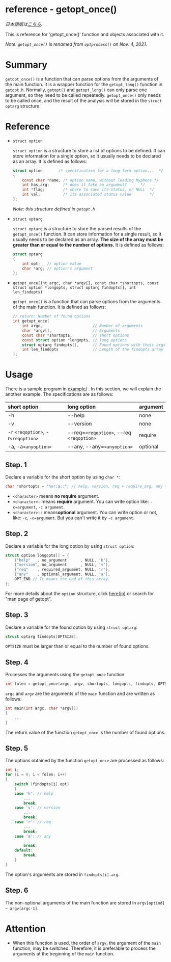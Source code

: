 # reference - getopt_once()

*日本語版は[こちら](https://github.com/GrapeJuicer/optarg/blob/main/ref/ref_ja_getopt_once.md).*

This is reference for 'getopt_once()' function and objects associated with it.

*Note: `getopt_once()` is renamed from `optprocess()`  on Nov. 4, 2021.*

# Summary

`getopt_once()` is a function that can parse options from the arguments of the main function.
It is a wrapper function for the `getopt_long()` function in `getopt.h`.
Normally, `getopt()` and `getopt_long()` can only parse one argument, so they need to be called repeatedly.
`getopt_once()` only needs to be called once, and the result of the analysis will be stored in the `struct optarg` structure.

# Reference
- `struct option`

    `struct option` is a structure to store a list of options to be defined. It can store information for a single option, so it usually needs to be declared as an array. It is defined as follows:
    ```c
    struct option		/* specification for a long form option...	*/
    {
        const char *name; /* option name, without leading hyphens */
        int has_arg;      /* does it take an argument?		*/
        int *flag;        /* where to save its status, or NULL	*/
        int val;          /* its associated status value		*/
    };
    ```
    *Note: this structure defined in `getopt.h`*

- `struct optarg`

    `struct optarg` is a structure to store the parsed results of the `getopt_once()` function. It can store information for a single result, so it usually needs to be declared as an array. **The size of the array must be greater than or equal to the number of options.**
    It is defined as follows:
    ```c
    struct optarg
    {
        int opt;   // option value
        char *arg; // option's argument
    };
    ```

- `getopt_once(int argc, char *argv[], const char *shortopts, const struct option *longopts, struct optarg findopts[], int len_findopts)`

    `getopt_once()` is a function that can parse options from the arguments of the main function.
    It is defined as follows:
    ```c
    // return: Number of found options
    int getopt_once(
        int argc,                      // Number of arguments
        char *argv[],                  // Arguments
        const char *shortopts,         // short options
        const struct option *longopts, // long options
        struct optarg findopts[],      // Found options with their args
        int len_findopts               // Length of the findopts array
    );
    ```

# Usage

There is a sample program in [example/](https://github.com/GrapeJuicer/optarg/blob/main/example) .
In this section, we will explain the another example. The specifications are as follows:

| short option                      | long option                              | argument |
| :-------------------------------- | :--------------------------------------- | :------- |
| -h                                | --help                                   | none     |
| -v                                | --version                                | none     |
| -r `<reqoption>`, -r`<reqoption>` | --req=`<reqoption>`, --req `<reqoption>` | require  |
| -a, -a`<anyoption>`               | --any, --any=`<anyoption>`               | optional |

## Step. 1

Declare a variable for the short option by using `char *`:

```c
char *shortopts = "hvr:a::"; // help, version, req + require_arg, any + optional_arg
```

- `<character>` means **no require** argument.
- `<character>:` means **require** argument. You can write option like: `-c=argument`, `-c argument`.
- `<character>::` means**optional** argument. You can write option or not, like: `-c`, `-c=argument`. But you can't write it by `-c argument`.

## Step. 2

Declare a variable for the long option by using `struct option`:

```c
struct option longopts[] = {
    {"help"   , no_argument      , NULL, 'h'},
    {"version", no_argument      , NULL, 'v'},
    {"req"    , required_argument, NULL, 'r'},
    {"any"    , optional_argument, NULL, 'a'},
    OPT_END // It means the end of this array.
};
```

For more details about the `option` structure, click [here(jp)](http://linuxjm.osdn.jp/html/LDP_man-pages/man3/getopt.3.html) or search for "man page of getopt".

## Step. 3

Declare a variable for the found option by using `struct optarg`:

```c
struct optarg findopts[OPTSIZE];
```

`OPTSIZE` must be larger than or equal to the number of found options.

## Step. 4

Processes the arguments using the `getopt_once` function:

```c
int folen = getopt_once(argc, argv, shortopts, longopts, findopts, OPTSIZE);
```

`argc` and `argv` are the arguments of the `main` function and are written as follows:

```c
int main(int argc, char *argv[])
{
    ...
}
```

The return value of the function `getopt_once` is the number of found options.

## Step. 5

The options obtained by the function `getopt_once` are processed as follows:

```c
int i;
for (i = 0; i < folen; i++)
{
    switch (findopts[i].opt)
    {
    case 'h': // help
        ...
        break;
    case 'v': // version
        ...
        break;
    case 'r': // req
        ...
        break;
    case 'a': // any
        ...
        break;
    default:
        break;
    }
}
```

The option's arguments are stored in `findopts[i].arg`.

## Step. 6

The non-optional arguments of the main function are stored in `argv[optind] ~ argv[argc-1]`.

# Attention

- When this function is used, the order of `argv`, the argument of the `main` function, may be switched. Therefore, it is preferable to process the arguments at the beginning of the `main` function.